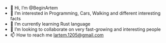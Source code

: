 - 👋 Hi, I’m @BeginArtem
- 👀 I’m interested in Programming, Cars, Walking and different interesting facts
- 🌱 I’m currently learning Rust language
- 💞️ I’m looking to collaborate on very fast-growing and interesting people
- 📫 How to reach me lartem.1205@gmail.com

<!---
BeginArtem/BeginArtem is a ✨ special ✨ repository because its `README.md` (this file) appears on your GitHub profile.
You can click the Preview link to take a look at your changes.
--->
